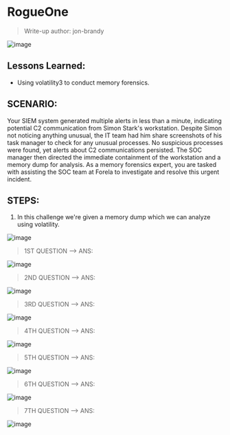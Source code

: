 # RogueOne
> Write-up author: jon-brandy

![image](https://github.com/jon-brandy/hackthebox/assets/70703371/8a7c34cc-784b-4e1c-b9d4-baf9d3433187)


## Lessons Learned:
- Using volatility3 to conduct memory forensics.

## SCENARIO:

Your SIEM system generated multiple alerts in less than a minute, indicating potential C2 communication from Simon Stark's workstation. 
Despite Simon not noticing anything unusual, the IT team had him share screenshots of his task manager to check for any unusual processes. 
No suspicious processes were found, yet alerts about C2 communications persisted. The SOC manager then directed the immediate containment 
of the workstation and a memory dump for analysis. As a memory forensics expert, you are tasked with assisting the SOC team at Forela 
to investigate and resolve this urgent incident.

## STEPS:
1. In this challenge we're given a memory dump which we can analyze using volatility.

![image](https://github.com/jon-brandy/hackthebox/assets/70703371/c9bf2516-20ec-429e-9b5c-8a25f2fcad23)


> 1ST QUESTION --> ANS:

![image](https://github.com/jon-brandy/hackthebox/assets/70703371/989f7f08-c3a9-499f-9f74-af9304baa108)


> 2ND QUESTION --> ANS:

![image](https://github.com/jon-brandy/hackthebox/assets/70703371/78eb4957-6a6e-4e01-83c5-52ce7faf7f90)


> 3RD QUESTION --> ANS:

![image](https://github.com/jon-brandy/hackthebox/assets/70703371/a46b2bd6-153c-4281-94b4-16ce0a8f128d)


> 4TH QUESTION --> ANS:

![image](https://github.com/jon-brandy/hackthebox/assets/70703371/59721088-9c05-4618-919a-b7e727afdee4)


> 5TH QUESTION --> ANS:

![image](https://github.com/jon-brandy/hackthebox/assets/70703371/535cab90-f0d1-4ace-93f3-b767bac4c701)


> 6TH QUESTION --> ANS:

![image](https://github.com/jon-brandy/hackthebox/assets/70703371/49f0b387-c048-40f2-88a3-23b2ab8c4e44)


> 7TH QUESTION --> ANS:

![image](https://github.com/jon-brandy/hackthebox/assets/70703371/baf4d3cd-0517-43f9-a0e7-7d8c6416d516)

